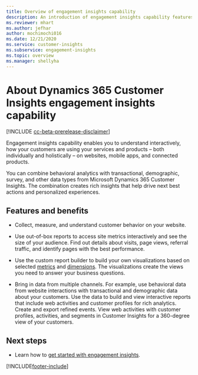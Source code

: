 ```yaml
---
title: Overview of engagement insights capability
description: An introduction of engagement insights capability features and benefits. 
ms.reviewer: mhart
ms.author: jefhar
author: mochimochi016
ms.date: 12/21/2020
ms.service: customer-insights
ms.subservice: engagement-insights 
ms.topic: overview
ms.manager: shellyha
---
```


# About Dynamics 365 Customer Insights engagement insights capability 

[!INCLUDE [cc-beta-prerelease-disclaimer](includes/cc-beta-prerelease-disclaimer.md)]

Engagement insights capability enables you to understand interactively, how your customers are using your services and products – both individually and holistically – on websites, mobile apps, and connected products.

You can combine behavioral analytics with transactional, demographic, survey, and other data types from Microsoft Dynamics 365 Customer Insights. The combination creates rich insights that help drive next best actions and personalized experiences.

## Features and benefits

- Collect, measure, and understand customer behavior on your website.

- Use out-of-box reports to  access site metrics interactively and see the size of your audience. Find out details about visits, page views, referral traffic, and identify pages with the best performance.

- Use the custom report builder to build your own visualizations based on selected [metrics](glossary.md) and [dimensions](glossary.md). The visualizations create the views you need to answer your business questions.

- Bring in data from multiple channels. For example, use behavioral data from website interactions with transactional and demographic data about your customers. Use the data to build and view interactive reports that include web activities and customer profiles for rich analytics. Create and export refined events. View web activities with customer profiles, activities, and segments in Customer Insights for a 360-degree view of your customers.


## Next steps

- Learn how to [get started with engagement insights](get-started.md).


[!INCLUDE[footer-include](../includes/footer-banner.md)]
